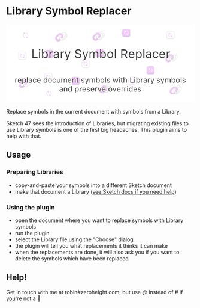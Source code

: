 # Library Symbol Replacer
<img src='./cover.png'>

Replace symbols in the current document with symbols from a Library.

Sketch 47 sees the introduction of Libraries, but migrating existing files to use Library symbols is one of the first big headaches. This plugin aims to help with that.

## Usage
### Preparing Libraries
* copy-and-paste your symbols into a different Sketch document
* make that document a Library ([see Sketch docs if you need help](https://www.sketchapp.com/docs/libraries/adding-libraries))

### Using the plugin
* open the document where you want to replace symbols with Library symbols
* run the plugin
* select the Library file using the "Choose" dialog
* the plugin will tell you what replacements it thinks it can make
* when the replacements are done, it will also ask you if you want to delete the symbols which have been replaced

## Help!
Get in touch with me at robin#zeroheight.com, but use @ instead of # if you're not a 🤖
